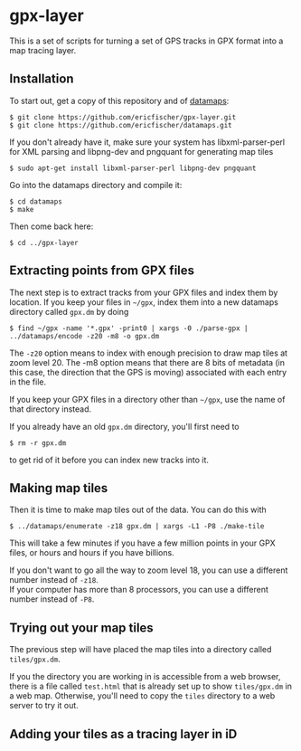 gpx-layer
=========

This is a set of scripts for turning a set of GPS tracks in GPX format
into a map tracing layer.

Installation
------------

To start out, get a copy of this repository and of
[datamaps](https://github.com/ericfischer/datamaps):

    $ git clone https://github.com/ericfischer/gpx-layer.git
    $ git clone https://github.com/ericfischer/datamaps.git

If you don't already have it, make sure your system has
libxml-parser-perl for XML parsing and libpng-dev and pngquant
for generating map tiles

    $ sudo apt-get install libxml-parser-perl libpng-dev pngquant

Go into the datamaps directory and compile it:

    $ cd datamaps
    $ make

Then come back here:

    $ cd ../gpx-layer

Extracting points from GPX files
--------------------------------

The next step is to extract tracks from your GPX files and index
them by location. If you keep your files in <code>~/gpx</code>,
index them into a new datamaps directory called <code>gpx.dm</code>
by doing

    $ find ~/gpx -name '*.gpx' -print0 | xargs -0 ./parse-gpx | ../datamaps/encode -z20 -m8 -o gpx.dm

The <code>-z20</code> option means to index with enough precision to
draw map tiles at zoom level 20. The </code>-m8</code> option means
that there are 8 bits of metadata (in this case, the direction that
the GPS is moving) associated with each entry in the file.

If you keep your GPX files in a directory other than <code>~/gpx</code>,
use the name of that directory instead.

If you already have an old <code>gpx.dm</code> directory, you'll first need to

    $ rm -r gpx.dm

to get rid of it before you can index new tracks into it.

Making map tiles
----------------

Then it is time to make map tiles out of the data. You can do this with

    $ ../datamaps/enumerate -z18 gpx.dm | xargs -L1 -P8 ./make-tile

This will take a few minutes if you have a few million points in your GPX files,
or hours and hours if you have billions.

If you don't want to go all the way to zoom level 18, you can use a different number
instead of <code>-z18</code>.  
If your computer has more than 8 processors, you can use a different number
instead of <code>-P8</code>.

Trying out your map tiles
-------------------------

The previous step will have placed the map tiles into a directory called
<code>tiles/gpx.dm</code>.

If you the directory you are working in is accessible from a web browser,
there is a file called <code>test.html</code> that is already set up to
show <code>tiles/gpx.dm</code> in a web map. Otherwise, you'll need to
copy the <code>tiles</code> directory to a web server to try it out.

Adding your tiles as a tracing layer in iD
------------------------------------------
